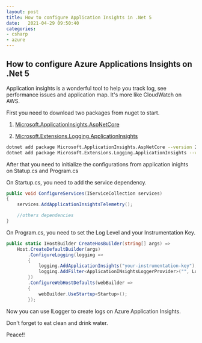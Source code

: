 ```yaml
---
layout: post
title: How to configure Application Insights in .Net 5
date:   2021-04-29 09:50:40
categories: 
- csharp
- azure
---
```


## How to configure Azure Applications Insights on .Net 5

Application insights is a wonderful tool to help you track log, see performance issues and application map. It's more like CloudWatch on AWS.


First you need to download two packages from nuget to start.

1. [Microsoft.ApplicationInsights.AspNetCore](https://www.nuget.org/packages/Microsoft.ApplicationInsights.AspNetCore)

1. [Microsoft.Extensions.Logging.ApplicationInsights](https://www.nuget.org/packages/Microsoft.Extensions.Logging.ApplicationInsights)

```bash
dotnet add package Microsoft.ApplicationInsights.AspNetCore --version 2.17.0
dotnet add package Microsoft.Extensions.Logging.ApplicationInsights --version 2.17.0
```

After that you need to initialize the configurations from application inights on Statup.cs and Program.cs


On Startup.cs, you need to add the service dependency.

```csharp
public void ConfigureServices(IServiceCollection services)
{
    services.AddApplicationInsightsTelemetry();

    //others dependencies
}
```

On Program.cs, you need to set the Log Level and your Instrumentation Key.

```csharp
public static IHostBuilder CreateHosBuilder(string[] args) =>
    Host.CreateDefaultBuilder(args)
        .ConfigureLogging(logging =>
        {
            logging.AddApplicationInsights("your-instrumentation-key");
            logging.AddFilter<ApplicationINsightsLoggerProvider>("", LogLevel.Trace);
        })
        .ConfigureWebHostDefaults(webBuilder => 
        {
            webBuilder.UseStartup<Startup>();
        });
```

Now you can use ILogger to create logs on Azure Application Insights.


Don't forget to eat clean and drink water.

Peace!!

